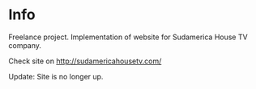 # Info

Freelance project. Implementation of website for Sudamerica House TV company.

Check site on http://sudamericahousetv.com/

Update: Site is no longer up.
